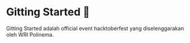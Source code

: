 # Gitting Started :milky_way:

Gitting Started adalah official event hacktoberfest yang diselenggarakan oleh WRI Polinema.
